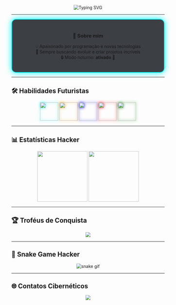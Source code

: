 <!-- Banner animado -->
<p align="center">
  <img src="https://readme-typing-svg.herokuapp.com?font=Fira+Code&size=32&pause=1000&color=00F7FF&center=true&vCenter=true&width=800&lines=🚀+Bem-vindo+ao+meu+laboratório+de+código!;💻+José+Elias+-+Desenvolvedor;🐍+Python+%7C+HTML+%7C+C%2B%2B" alt="Typing SVG" />
</p>

---

<!-- Caixa com efeito glow -->
<div align="center" style="border: 2px solid #00F7FF; border-radius: 15px; padding: 20px; box-shadow: 0 0 20px #00F7FF; background: rgba(13, 17, 23, 0.8);">
  
### 👾 Sobre mim  
💡 Apaixonado por programação e novas tecnologias  
🎯 Sempre buscando evoluir e criar projetos incríveis  
🔒 Modo noturno: **ativado** 🌙  

</div>

---

## 🛠️ Habilidades Futuristas
<div align="center">
  <img src="https://cdn.jsdelivr.net/gh/devicons/devicon/icons/python/python-original.svg" width="60" height="60" style="filter: drop-shadow(0px 0px 5px cyan);" />
  <img src="https://cdn.jsdelivr.net/gh/devicons/devicon/icons/html5/html5-original.svg" width="60" height="60" style="filter: drop-shadow(0px 0px 5px orange);" />
  <img src="https://cdn.jsdelivr.net/gh/devicons/devicon/icons/cplusplus/cplusplus-original.svg" width="60" height="60" style="filter: drop-shadow(0px 0px 5px blue);" />
  <img src="https://cdn.jsdelivr.net/gh/devicons/devicon/icons/git/git-original.svg" width="60" height="60" style="filter: drop-shadow(0px 0px 5px red);" />
  <img src="https://cdn.jsdelivr.net/gh/devicons/devicon/icons/linux/linux-original.svg" width="60" height="60" style="filter: drop-shadow(0px 0px 5px green);" />
</div>

---

## 📊 Estatísticas Hacker
<div align="center">
  <img src="https://github-readme-stats.vercel.app/api?username=SEU-USUARIO&show_icons=true&theme=tokyonight&hide_border=true&bg_color=0D1117" height="165" />
  <img src="https://github-readme-stats.vercel.app/api/top-langs/?username=SEU-USUARIO&layout=compact&theme=tokyonight&hide_border=true&bg_color=0D1117" height="165" />
</div>

---

## 🏆 Troféus de Conquista
<div align="center">
  <img src="https://github-profile-trophy.vercel.app/?username=SEU-USUARIO&theme=matrix&no-frame=true&row=1&column=6" />
</div>

---

## 🐍 Snake Game Hacker
<div align="center">
  <img src="https://github.com/SEU-USUARIO/SEU-USUARIO/blob/output/github-contribution-grid-snake.svg" alt="snake gif"/>
</div>

---

## 🌐 Contatos Cibernéticos
<div align="center">
  <a href="mailto:seuemail@gmail.com">
    <img src="https://img.shields.io/badge/Gmail-FF0000?style=for-the-badge&logo=gmail&logoColor=white">
  </a>
  <a href="https://www.linkedin.com/in/seu-linkedin/">
    <img src="htt

